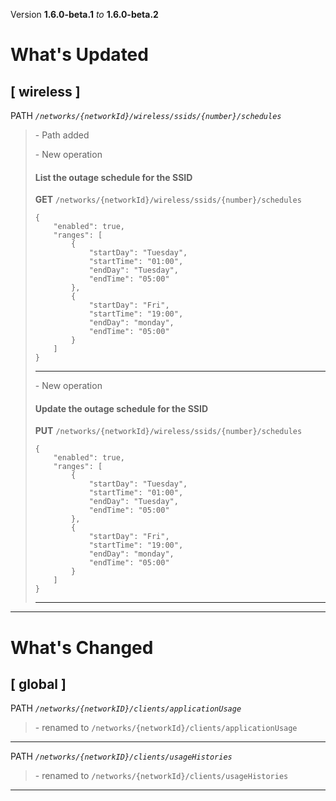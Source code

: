 Version **1.6.0-beta.1** _to_ **1.6.0-beta.2**

What's Updated
==============

\[ wireless \]
--------------

PATH _`/networks/{networkId}/wireless/ssids/{number}/schedules`_

> \- Path added  
>   
> \- New operation
> 
> #### List the outage schedule for the SSID
> 
> **GET** `/networks/{networkId}/wireless/ssids/{number}/schedules`  
> 
>     {
>         "enabled": true,
>         "ranges": [
>             {
>                 "startDay": "Tuesday",
>                 "startTime": "01:00",
>                 "endDay": "Tuesday",
>                 "endTime": "05:00"
>             },
>             {
>                 "startDay": "Fri",
>                 "startTime": "19:00",
>                 "endDay": "monday",
>                 "endTime": "05:00"
>             }
>         ]
>     }
> 
> * * *
> 
>   
> \- New operation
> 
> #### Update the outage schedule for the SSID
> 
> **PUT** `/networks/{networkId}/wireless/ssids/{number}/schedules`  
> 
>     {
>         "enabled": true,
>         "ranges": [
>             {
>                 "startDay": "Tuesday",
>                 "startTime": "01:00",
>                 "endDay": "Tuesday",
>                 "endTime": "05:00"
>             },
>             {
>                 "startDay": "Fri",
>                 "startTime": "19:00",
>                 "endDay": "monday",
>                 "endTime": "05:00"
>             }
>         ]
>     }
> 
> * * *

* * *

What's Changed
==============

\[ global \]
------------

PATH _`/networks/{networkID}/clients/applicationUsage`_

> \- renamed to `/networks/{networkId}/clients/applicationUsage`

* * *

PATH _`/networks/{networkID}/clients/usageHistories`_

> \- renamed to `/networks/{networkId}/clients/usageHistories`

* * *
